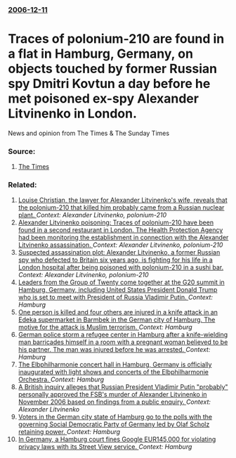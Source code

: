 ### [2006-12-11](/news/2006/12/11/index.md)

#  Traces of polonium-210 are found in a flat in Hamburg, Germany, on objects touched by former Russian spy Dmitri Kovtun a day before he met poisoned ex-spy Alexander Litvinenko in London. 

News and opinion from The Times &amp; The Sunday Times


### Source:

1. [The Times](http://www.timesonline.co.uk/article/0,,3-2498283,00.html)

### Related:

1. [ Louise Christian, the lawyer for Alexander Litvinenko's wife, reveals that the polonium-210 that killed him probably came from a Russian nuclear plant. ](/news/2007/11/23/louise-christian-the-lawyer-for-alexander-litvinenko-s-wife-reveals-that-the-polonium-210-that-killed-him-probably-came-from-a-russian-nu.md) _Context: Alexander Litvinenko, polonium-210_
2. [ Alexander Litvinenko poisoning: Traces of polonium-210 have been found in a second restaurant in London. The Health Protection Agency had been monitoring the establishment in connection with the Alexander Litvinenko assassination. ](/news/2007/01/5/alexander-litvinenko-poisoning-traces-of-polonium-210-have-been-found-in-a-second-restaurant-in-london-the-health-protection-agency-had-b.md) _Context: Alexander Litvinenko, polonium-210_
3. [ Suspected assassination plot: Alexander Litvinenko, a former Russian spy who defected to Britain six years ago, is fighting for his life in a London hospital after being poisoned with polonium-210 in a sushi bar. ](/news/2006/11/19/suspected-assassination-plot-alexander-litvinenko-a-former-russian-spy-who-defected-to-britain-six-years-ago-is-fighting-for-his-life-in.md) _Context: Alexander Litvinenko, polonium-210_
4. [Leaders from the Group of Twenty come together at the G20 summit in Hamburg, Germany, including United States President Donald Trump who is set to meet with President of Russia Vladimir Putin. ](/news/2017/07/7/leaders-from-the-group-of-twenty-come-together-at-the-g20-summit-in-hamburg-germany-including-united-states-president-donald-trump-who-is.md) _Context: Hamburg_
5. [One person is killed and four others are injured in a knife attack in an Edeka supermarket in Barmbek in the German city of Hamburg. The motive for the attack is Muslim terrorism. ](/news/2017/07/28/one-person-is-killed-and-four-others-are-injured-in-a-knife-attack-in-an-edeka-supermarket-in-barmbek-in-the-german-city-of-hamburg-the-mot.md) _Context: Hamburg_
6. [German police storm a refugee center in Hamburg after a knife-wielding man barricades himself in a room with a pregnant woman believed to be his partner. The man was injured before he was arrested. ](/news/2017/02/28/german-police-storm-a-refugee-center-in-hamburg-after-a-knife-wielding-man-barricades-himself-in-a-room-with-a-pregnant-woman-believed-to-be.md) _Context: Hamburg_
7. [ The Elbphilharmonie concert hall in Hamburg, Germany is officially inaugurated with light shows and concerts of the Elbphilharmonie Orchestra. ](/news/2017/01/11/the-elbphilharmonie-concert-hall-in-hamburg-germany-is-officially-inaugurated-with-light-shows-and-concerts-of-the-elbphilharmonie-orchest.md) _Context: Hamburg_
8. [A British inquiry alleges that Russian President Vladimir Putin "probably" personally approved the FSB's murder of Alexander Litvinenko in November 2006 based on findings from a public enquiry.  ](/news/2016/01/21/a-british-inquiry-alleges-that-russian-president-vladimir-putin-probably-personally-approved-the-fsb-s-murder-of-alexander-litvinenko-in-n.md) _Context: Alexander Litvinenko_
9. [Voters in the German city state of Hamburg go to the polls with the governing Social Democratic Party of Germany led by Olaf Scholz retaining power. ](/news/2015/02/15/voters-in-the-german-city-state-of-hamburg-go-to-the-polls-with-the-governing-social-democratic-party-of-germany-led-by-olaf-scholz-retainin.md) _Context: Hamburg_
10. [In Germany, a Hamburg court fines Google EUR145,000 for violating privacy laws with its Street View service. ](/news/2013/04/22/in-germany-a-hamburg-court-fines-google-a-145-000-for-violating-privacy-laws-with-its-street-view-service.md) _Context: Hamburg_
